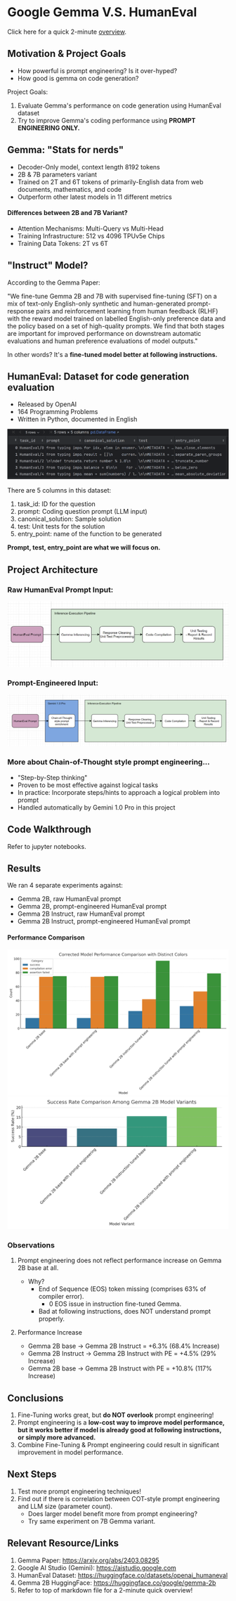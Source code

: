# Google Gemma V.S. HumanEval
Click here for a quick 2-minute [overview](https://drive.google.com/file/d/1Bknv63WwcjpWN_Omb0tbazgEB1706qFb/view?usp=sharing).
## Motivation & Project Goals
- How powerful is prompt engineering? Is it over-hyped?
- How good is gemma on code generation?

Project Goals:
1. Evaluate Gemma's performance on code generation using HumanEval dataset
2. Try to improve Gemma's coding performance using **PROMPT ENGINEERING ONLY.**

## Gemma: "Stats for nerds"
- Decoder-Only model, context length 8192 tokens
- 2B & 7B parameters variant
- Trained on 2T and 6T tokens of primarily-English data from web documents, mathematics, and code
- Outperform other latest models in 11 different metrics

#### Differences between 2B and 7B Variant?
- Attention Mechanisms: Multi-Query vs Multi-Head
- Training Infrastructure: 512 vs 4096 TPUv5e Chips
- Training Data Tokens: 2T vs 6T

## "Instruct" Model?
According to the Gemma Paper: 

"We fine-tune Gemma 2B and 7B with supervised fine-tuning (SFT) on a mix of text-only English-only 
synthetic and human-generated prompt-response pairs and reinforcement learning from human feedback (RLHF) 
with the reward model trained on labelled English-only preference data and the policy based on a set of 
high-quality prompts. We find that both stages are important for improved performance on downstream 
automatic evaluations and human preference evaluations of model outputs."

In other words? It's a **fine-tuned model better at following instructions.**

## HumanEval: Dataset for code generation evaluation
- Released by OpenAI
- 164 Programming Problems
- Written in Python, documented in English

![dataframe.png](photos%2Fdataframe.png)

There are 5 columns in this dataset:
1. task_id: ID for the question
2. prompt: Coding question prompt (LLM input)
3. canonical_solution: Sample solution
4. test: Unit tests for the solution
5. entry_point: name of the function to be generated

**Prompt, test, entry_point are what we will focus on.**

## Project Architecture
### Raw HumanEval Prompt Input:
![img.png](photos/img.png)

### Prompt-Engineered Input:
![img.png](photos/img2.png)

### More about Chain-of-Thought style prompt engineering...
- "Step-by-Step thinking"
- Proven to be most effective against logical tasks
- In practice: Incorporate steps/hints to approach a logical problem into prompt
- Handled automatically by Gemini 1.0 Pro in this project

## Code Walkthrough
Refer to jupyter notebooks.

## Results
We ran 4 separate experiments against:
- Gemma 2B, raw HumanEval prompt
- Gemma 2B, prompt-engineered HumanEval prompt
- Gemma 2B Instruct, raw HumanEval prompt
- Gemma 2B Instruct, prompt-engineered HumanEval prompt

#### Performance Comparison
![img.png](photos/img3.png)
![img_1.png](photos/img_1.png)

### Observations
1. Prompt engineering does not reflect performance increase on Gemma 2B base at all.
   - Why?
     - End of Sequence (EOS) token missing (comprises 63% of compiler error).
       - 0 EOS issue in instruction fine-tuned Gemma.
     - Bad at following instructions, does NOT understand prompt properly.


2. Performance Increase
   - Gemma 2B base -> Gemma 2B Instruct = +6.3% (68.4% Increase)
   - Gemma 2B Instruct -> Gemma 2B Instruct with PE = +4.5% (29% Increase)
   - Gemma 2B base -> Gemma 2B Instruct with PE = +10.8% (117% Increase)

## Conclusions
1. Fine-Tuning works great, but **do NOT overlook** prompt engineering!
2. Prompt engineering is a **low-cost way to improve model performance, but it works 
better if model is already good at following instructions, or simply more advanced.**
3. Combine Fine-Tuning & Prompt engineering could result in significant improvement in model performance.

## Next Steps
1. Test more prompt engineering techniques!
2. Find out if there is correlation between COT-style prompt engineering and LLM size (parameter count).
    - Does larger model benefit more from prompt engineering?
    - Try same experiment on 7B Gemma variant.


## Relevant Resource/Links
1. Gemma Paper: https://arxiv.org/abs/2403.08295
2. Google AI Studio (Gemini): https://aistudio.google.com  
3. HumanEval Dataset: https://huggingface.co/datasets/openai_humaneval
4. Gemma 2B HuggingFace: https://huggingface.co/google/gemma-2b
5. Refer to top of markdown file for a 2-minute quick overview!



